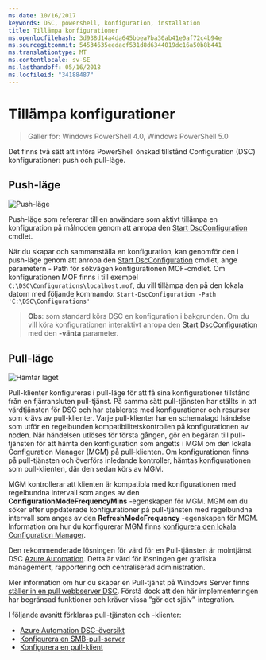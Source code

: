 ```yaml
---
ms.date: 10/16/2017
keywords: DSC, powershell, konfiguration, installation
title: Tillämpa konfigurationer
ms.openlocfilehash: 3d938d14a4da645bbea7ba30ab41e0af72c4b94e
ms.sourcegitcommit: 54534635eedacf531d8d6344019dc16a50b8b441
ms.translationtype: MT
ms.contentlocale: sv-SE
ms.lasthandoff: 05/16/2018
ms.locfileid: "34188487"
---
```

# <a name="enacting-configurations"></a>Tillämpa konfigurationer

>Gäller för: Windows PowerShell 4.0, Windows PowerShell 5.0

Det finns två sätt att införa PowerShell önskad tillstånd Configuration (DSC) konfigurationer: push och pull-läge.

## <a name="push-mode"></a>Push-läge

![Push-läge](images/pushModel.png "hur push läge fungerar")

Push-läge som refererar till en användare som aktivt tillämpa en konfiguration på målnoden genom att anropa den [Start DscConfiguration](https://technet.microsoft.com/library/dn521623.aspx) cmdlet.

När du skapar och sammanställa en konfiguration, kan genomför den i push-läge genom att anropa den [Start DscConfiguration](https://technet.microsoft.com/library/dn521623.aspx) cmdlet, ange parametern - Path för sökvägen konfigurationen MOF-cmdlet.
Om konfigurationen MOF finns i till exempel `C:\DSC\Configurations\localhost.mof`, du vill tillämpa den på den lokala datorn med följande kommando: `Start-DscConfiguration -Path 'C:\DSC\Configurations'`

> __Obs__: som standard körs DSC en konfiguration i bakgrunden. Om du vill köra konfigurationen interaktivt anropa den [Start DscConfiguration](https://technet.microsoft.com/library/dn521623.aspx) med den __-vänta__ parameter.

## <a name="pull-mode"></a>Pull-läge

![Hämtar läget](images/pullModel.png "så här fungerar pull-")

Pull-klienter konfigureras i pull-läge för att få sina konfigurationer tillstånd från en fjärransluten pull-tjänst.
På samma sätt pull-tjänsten har ställts in att värdtjänsten för DSC och har etablerats med konfigurationer och resurser som krävs av pull-klienter.
Varje pull-klienter har en schemalagd händelse som utför en regelbunden kompatibilitetskontrollen på konfigurationen av noden.
När händelsen utlöses för första gången, gör en begäran till pull-tjänsten för att hämta den konfiguration som angetts i MGM om den lokala Configuration Manager (MGM) på pull-klienten.
Om konfigurationen finns på pull-tjänsten och överförs inledande kontroller, hämtas konfigurationen som pull-klienten, där den sedan körs av MGM.

MGM kontrollerar att klienten är kompatibla med konfigurationen med regelbundna intervall som anges av den **ConfigurationModeFrequencyMins** -egenskapen för MGM.
MGM om du söker efter uppdaterade konfigurationer på pull-tjänsten med regelbundna intervall som anges av den **RefreshModeFrequency** -egenskapen för MGM.
Information om hur du konfigurerar MGM finns [konfigurera den lokala Configuration Manager](metaConfig.md).

Den rekommenderade lösningen för värd för en Pull-tjänsten är molntjänst DSC [Azure Automation](https://azure.microsoft.com/services/automation/).
Detta är värd för lösningen ger grafiska management, rapportering och centraliserad administration.

Mer information om hur du skapar en Pull-tjänst på Windows Server finns [ställer in en pull webbserver DSC](pullServer.md).
Förstå dock att den här implementeringen har begränsad funktioner och kräver vissa ”gör det själv”-integration.

I följande avsnitt förklaras pull-tjänsten och -klienter:

- [Azure Automation DSC-översikt](https://docs.microsoft.com/en-us/azure/automation/automation-dsc-overview)
- [Konfigurera en SMB-pull-server](pullServerSMB.md)
- [Konfigurera en pull-klient](pullClientConfigID.md)
